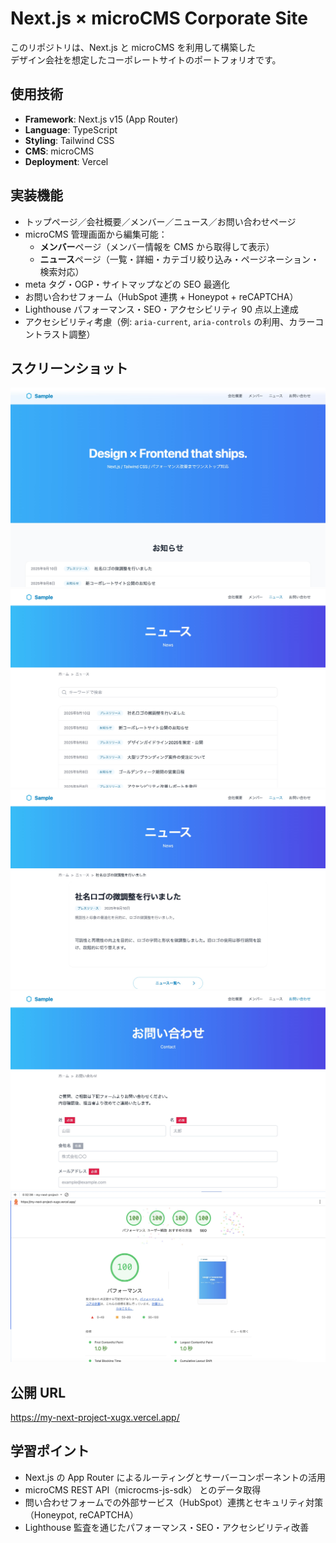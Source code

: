 # Next.js × microCMS Corporate Site

このリポジトリは、Next.js と microCMS を利用して構築した  
デザイン会社を想定したコーポレートサイトのポートフォリオです。

## 使用技術

- **Framework**: Next.js v15 (App Router)
- **Language**: TypeScript
- **Styling**: Tailwind CSS
- **CMS**: microCMS
- **Deployment**: Vercel

## 実装機能

- トップページ／会社概要／メンバー／ニュース／お問い合わせページ
- microCMS 管理画面から編集可能：
  - **メンバー**ページ（メンバー情報を CMS から取得して表示）
  - **ニュース**ページ（一覧・詳細・カテゴリ絞り込み・ページネーション・検索対応）
- meta タグ・OGP・サイトマップなどの SEO 最適化
- お問い合わせフォーム（HubSpot 連携 + Honeypot + reCAPTCHA）
- Lighthouse パフォーマンス・SEO・アクセシビリティ 90 点以上達成
- アクセシビリティ考慮（例: `aria-current`, `aria-controls` の利用、カラーコントラスト調整）

## スクリーンショット

![トップページ](./public/screenshots/top.jpg)
![ニュース一覧](./public/screenshots/news.jpg)
![ニュース詳細](./public/screenshots/news_single.jpg)
![お問い合わせフォーム](./public/screenshots/contact.jpg)
![Lighthouse](./public/screenshots/Lighthouse.jpg)

## 公開 URL

https://my-next-project-xugx.vercel.app/

## 学習ポイント

- Next.js の App Router によるルーティングとサーバーコンポーネントの活用
- microCMS REST API（microcms-js-sdk） とのデータ取得
- 問い合わせフォームでの外部サービス（HubSpot）連携とセキュリティ対策（Honeypot, reCAPTCHA）
- Lighthouse 監査を通じたパフォーマンス・SEO・アクセシビリティ改善
